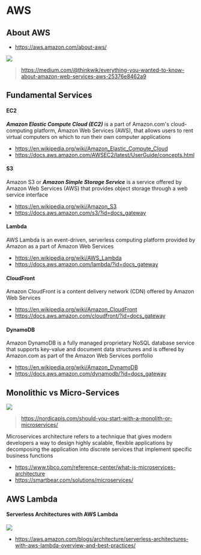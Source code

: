 # AWS

## About AWS
* https://aws.amazon.com/about-aws/

<img src="https://miro.medium.com/max/640/1*1S-Iwvkh_TRNuMHjDgavBw.png">

> https://medium.com/@thinkwik/everything-you-wanted-to-know-about-amazon-web-services-aws-25376e8462a9

## Fundamental Services
#### EC2
***Amazon Elastic Compute Cloud (EC2)*** is a part of Amazon.com's cloud-computing platform, Amazon Web Services (AWS), that allows users to rent virtual computers on which to run their own computer applications

* https://en.wikipedia.org/wiki/Amazon_Elastic_Compute_Cloud
* https://docs.aws.amazon.com/AWSEC2/latest/UserGuide/concepts.html

#### S3
Amazon S3 or ***Amazon Simple Storage Service*** is a service offered by Amazon Web Services (AWS) that provides object storage through a web service interface

* https://en.wikipedia.org/wiki/Amazon_S3
* https://docs.aws.amazon.com/s3/?id=docs_gateway

#### Lambda
AWS Lambda is an event-driven, serverless computing platform provided by Amazon as a part of Amazon Web Services

* https://en.wikipedia.org/wiki/AWS_Lambda
* https://docs.aws.amazon.com/lambda/?id=docs_gateway

#### CloudFront
Amazon CloudFront is a content delivery network (CDN) offered by Amazon Web Services

* https://en.wikipedia.org/wiki/Amazon_CloudFront
* https://docs.aws.amazon.com/cloudfront/?id=docs_gateway

#### DynamoDB
Amazon DynamoDB is a fully managed proprietary NoSQL database service that supports key-value and document data structures and is offered by Amazon.com as part of the Amazon Web Services portfolio

* https://en.wikipedia.org/wiki/Amazon_DynamoDB
* https://docs.aws.amazon.com/dynamodb/?id=docs_gateway


## Monolithic vs Micro-Services
<img src="https://19yw4b240vb03ws8qm25h366-wpengine.netdna-ssl.com/wp-content/uploads/Monolith-vs-Microservices.png">

> https://nordicapis.com/should-you-start-with-a-monolith-or-microservices/

Microservices architecture refers to a technique that gives modern developers a way to design highly scalable, flexible applications by decomposing the application into discrete services that implement specific business functions

* https://www.tibco.com/reference-center/what-is-microservices-architecture
* https://smartbear.com/solutions/microservices/

## AWS Lambda
#### Serverless Architectures with AWS Lambda
<img src="https://d2908q01vomqb2.cloudfront.net/fc074d501302eb2b93e2554793fcaf50b3bf7291/2018/04/23/serverless-arch-baord.png">

* https://aws.amazon.com/blogs/architecture/serverless-architectures-with-aws-lambda-overview-and-best-practices/
